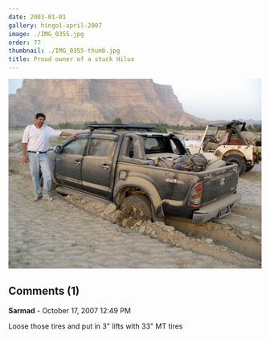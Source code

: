 ```yaml
---
date: 2003-01-01
gallery: hingol-april-2007
image: ./IMG_0355.jpg
order: 77
thumbnail: ./IMG_0355-thumb.jpg
title: Proud owner of a stuck Hilux
---
```


![Proud owner of a stuck Hilux](./IMG_0355.jpg)

<div id="comments">

## Comments (1)

<div id="comment">

**Sarmad** - October 17, 2007 12:49 PM

Loose those tires and put in 3" lifts with 33" MT tires

</div>

</div>